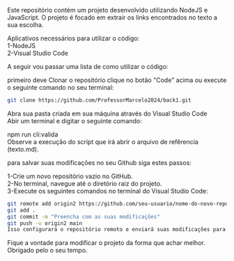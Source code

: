 
Este repositório contém um projeto desenvolvido utilizando NodeJS e JavaScript. O projeto é focado em extrair os links encontrados no texto a sua escolha.</br>

Aplicativos necessários para utilizar o código:</br>
 1-NodeJS  
 2-Visual Studio Code

A seguir vou passar uma lista de como utilizar o código:
 
primeiro deve Clonar o repositório clique no botão "Code" acima ou execute o seguinte comando no seu terminal:</br>
```bash
git clone https://github.com/ProfessorMarcelo2024/back1.git
```


Abra sua pasta criada em sua máquina através do Visual Studio Code</br>
Abir um terminal e digitar o seguinte comando:</br>

npm run cli:valida</br>
Observe a execução do script que irá abrir o arquivo de refêrencia (texto.md).</br>


para salvar suas modificações no seu Github siga estes passos:</br>

1️-Crie um novo repositório vazio no GitHub.</br>
2-No terminal, navegue até o diretório raiz do projeto.</br> 
3️-Execute os seguintes comandos no terminal do Visual Studio Code:</br>
```bash
git remote add origin2 https://github.com/seu-usuario/nome-do-novo-repositorio.git
git add .
git commit -m "Preencha com as suas modificações"
git push -u origin2 main
Isso configurará o repositório remoto e enviará suas modificações para lá.
```
Fique a vontade para modificar o projeto da forma que achar melhor. Obrigado pelo o seu tempo.
